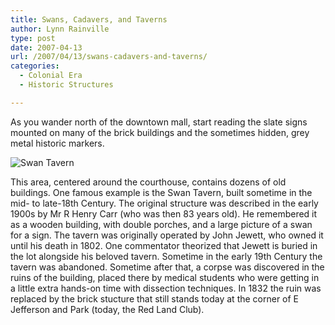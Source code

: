 ```yaml
---
title: Swans, Cadavers, and Taverns
author: Lynn Rainville
type: post
date: 2007-04-13
url: /2007/04/13/swans-cadavers-and-taverns/
categories:
  - Colonial Era
  - Historic Structures

---
```

As you wander north of the downtown mall, start reading the slate signs mounted on many of the brick buildings and the sometimes hidden, grey metal historic markers.

![Swan Tavern](/media/2007/04/swantav1.jpg)

This area, centered around the courthouse, contains dozens of old buildings. One famous example is the Swan Tavern, built sometime in the mid- to late-18th Century. The original structure was described in the early 1900s by Mr R Henry Carr (who was then 83 years old). He remembered it as a wooden building, with double porches, and a large picture of a swan for a sign. The tavern was originally operated by John Jewett, who owned it until his death in 1802. One commentator theorized that Jewett is buried in the lot alongside his beloved tavern. Sometime in the early 19th Century the tavern was abandoned. Sometime after that, a corpse was discovered in the ruins of the building, placed there by medical students who were getting in a little extra hands-on time with dissection techniques. In 1832 the ruin was replaced by the brick stucture that still stands today at the corner of E Jefferson and Park (today, the Red Land Club).
